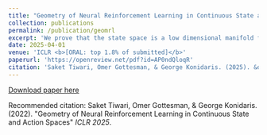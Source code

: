 ```yaml
---
title: "Geometry of Neural Reinforcement Learning in Continuous State and Action Spaces"
collection: publications
permalink: /publication/geomrl
excerpt: 'We prove that the state space is a low dimensional manifold for reinforcement learning in the infinite width limit of two layer neural networks and utilise this to improve performance in dog and humanoid environments.'
date: 2025-04-01
venue: 'ICLR <b>[ORAL: top 1.8% of submitted]</b>'
paperurl: 'https://openreview.net/pdf?id=AP0ndQloqR'
citation: 'Saket Tiwari, Omer Gottesman, & George Konidaris. (2025). &quot;Geometry of Neural Reinforcement Learning in Continuous State and Action Spaces.&quot; <i>ICLR 2025</i>'
---
```


[Download paper here](https://openreview.net/pdf?id=AP0ndQloqR)

Recommended citation: Saket Tiwari, Omer Gottesman, & George Konidaris. (2022). "Geometry of Neural Reinforcement Learning in Continuous State and Action Spaces" <i>ICLR 2025</i>.
